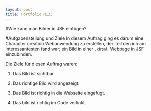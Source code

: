 ```yaml
---
layout: post
title: Portfolio M133
---
```


#Wie kann man Bilder in JSF einfügen?

#Aufgabenstellung und Ziele
In diesem Auftrag ging es darum eine Character creation Webanwendung zu erstellen, der Teil den ich am interessantesten fand war; ein Bild in einer ```.xhtml ```Webpage in JSF einzubinden.

Die Ziele für diesen Auftrag waren:
1. Das Bild ist sichtbar.
2. Das richtige Bild wird angezeigt.
3. Das Bild ist richtig in die Webseite eingefügt.

4. Das bild ist richtig im Code verlinkt.




